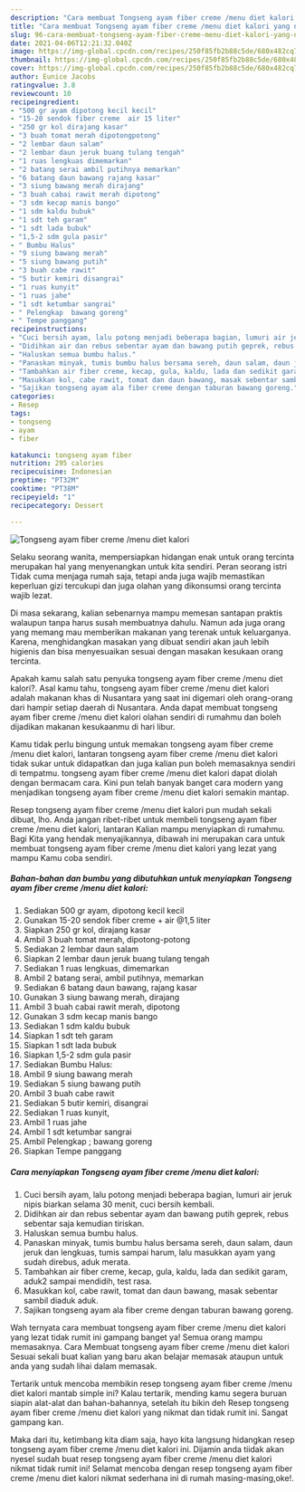 ```yaml
---
description: "Cara membuat Tongseng ayam fiber creme /menu diet kalori yang nikmat dan Mudah Dibuat"
title: "Cara membuat Tongseng ayam fiber creme /menu diet kalori yang nikmat dan Mudah Dibuat"
slug: 96-cara-membuat-tongseng-ayam-fiber-creme-menu-diet-kalori-yang-nikmat-dan-mudah-dibuat
date: 2021-04-06T12:21:32.040Z
image: https://img-global.cpcdn.com/recipes/250f85fb2b88c5de/680x482cq70/tongseng-ayam-fiber-creme-menu-diet-kalori-foto-resep-utama.jpg
thumbnail: https://img-global.cpcdn.com/recipes/250f85fb2b88c5de/680x482cq70/tongseng-ayam-fiber-creme-menu-diet-kalori-foto-resep-utama.jpg
cover: https://img-global.cpcdn.com/recipes/250f85fb2b88c5de/680x482cq70/tongseng-ayam-fiber-creme-menu-diet-kalori-foto-resep-utama.jpg
author: Eunice Jacobs
ratingvalue: 3.8
reviewcount: 10
recipeingredient:
- "500 gr ayam dipotong kecil kecil"
- "15-20 sendok fiber creme  air 15 liter"
- "250 gr kol dirajang kasar"
- "3 buah tomat merah dipotongpotong"
- "2 lembar daun salam"
- "2 lembar daun jeruk buang tulang tengah"
- "1 ruas lengkuas dimemarkan"
- "2 batang serai ambil putihnya memarkan"
- "6 batang daun bawang rajang kasar"
- "3 siung bawang merah dirajang"
- "3 buah cabai rawit merah dipotong"
- "3 sdm kecap manis bango"
- "1 sdm kaldu bubuk"
- "1 sdt teh garam"
- "1 sdt lada bubuk"
- "1,5-2 sdm gula pasir"
- " Bumbu Halus"
- "9 siung bawang merah"
- "5 siung bawang putih"
- "3 buah cabe rawit"
- "5 butir kemiri disangrai"
- "1 ruas kunyit"
- "1 ruas jahe"
- "1 sdt ketumbar sangrai"
- " Pelengkap  bawang goreng"
- " Tempe panggang"
recipeinstructions:
- "Cuci bersih ayam, lalu potong menjadi beberapa bagian, lumuri air jeruk nipis biarkan selama 30 menit, cuci bersih kembali."
- "Didihkan air dan rebus sebentar ayam dan bawang putih geprek, rebus sebentar saja kemudian tiriskan."
- "Haluskan semua bumbu halus."
- "Panaskan minyak, tumis bumbu halus bersama sereh, daun salam, daun jeruk dan lengkuas, tumis sampai harum, lalu masukkan ayam yang sudah direbus, aduk merata."
- "Tambahkan air fiber creme, kecap, gula, kaldu, lada dan sedikit garam, aduk2 sampai mendidih, test rasa."
- "Masukkan kol, cabe rawit, tomat dan daun bawang, masak sebentar sambil diaduk aduk."
- "Sajikan tongseng ayam ala fiber creme dengan taburan bawang goreng."
categories:
- Resep
tags:
- tongseng
- ayam
- fiber

katakunci: tongseng ayam fiber 
nutrition: 295 calories
recipecuisine: Indonesian
preptime: "PT32M"
cooktime: "PT38M"
recipeyield: "1"
recipecategory: Dessert

---
```



![Tongseng ayam fiber creme /menu diet kalori](https://img-global.cpcdn.com/recipes/250f85fb2b88c5de/680x482cq70/tongseng-ayam-fiber-creme-menu-diet-kalori-foto-resep-utama.jpg)

Selaku seorang wanita, mempersiapkan hidangan enak untuk orang tercinta merupakan hal yang menyenangkan untuk kita sendiri. Peran seorang istri Tidak cuma menjaga rumah saja, tetapi anda juga wajib memastikan keperluan gizi tercukupi dan juga olahan yang dikonsumsi orang tercinta wajib lezat.

Di masa  sekarang, kalian sebenarnya mampu memesan santapan praktis walaupun tanpa harus susah membuatnya dahulu. Namun ada juga orang yang memang mau memberikan makanan yang terenak untuk keluarganya. Karena, menghidangkan masakan yang dibuat sendiri akan jauh lebih higienis dan bisa menyesuaikan sesuai dengan masakan kesukaan orang tercinta. 



Apakah kamu salah satu penyuka tongseng ayam fiber creme /menu diet kalori?. Asal kamu tahu, tongseng ayam fiber creme /menu diet kalori adalah makanan khas di Nusantara yang saat ini digemari oleh orang-orang dari hampir setiap daerah di Nusantara. Anda dapat membuat tongseng ayam fiber creme /menu diet kalori olahan sendiri di rumahmu dan boleh dijadikan makanan kesukaanmu di hari libur.

Kamu tidak perlu bingung untuk memakan tongseng ayam fiber creme /menu diet kalori, lantaran tongseng ayam fiber creme /menu diet kalori tidak sukar untuk didapatkan dan juga kalian pun boleh memasaknya sendiri di tempatmu. tongseng ayam fiber creme /menu diet kalori dapat diolah dengan bermacam cara. Kini pun telah banyak banget cara modern yang menjadikan tongseng ayam fiber creme /menu diet kalori semakin mantap.

Resep tongseng ayam fiber creme /menu diet kalori pun mudah sekali dibuat, lho. Anda jangan ribet-ribet untuk membeli tongseng ayam fiber creme /menu diet kalori, lantaran Kalian mampu menyiapkan di rumahmu. Bagi Kita yang hendak menyajikannya, dibawah ini merupakan cara untuk membuat tongseng ayam fiber creme /menu diet kalori yang lezat yang mampu Kamu coba sendiri.

<!--inarticleads1-->

##### Bahan-bahan dan bumbu yang dibutuhkan untuk menyiapkan Tongseng ayam fiber creme /menu diet kalori:

1. Sediakan 500 gr ayam, dipotong kecil kecil
1. Gunakan 15-20 sendok fiber creme + air @1,5 liter
1. Siapkan 250 gr kol, dirajang kasar
1. Ambil 3 buah tomat merah, dipotong-potong
1. Sediakan 2 lembar daun salam
1. Siapkan 2 lembar daun jeruk buang tulang tengah
1. Sediakan 1 ruas lengkuas, dimemarkan
1. Ambil 2 batang serai, ambil putihnya, memarkan
1. Sediakan 6 batang daun bawang, rajang kasar
1. Gunakan 3 siung bawang merah, dirajang
1. Ambil 3 buah cabai rawit merah, dipotong
1. Gunakan 3 sdm kecap manis bango
1. Sediakan 1 sdm kaldu bubuk
1. Siapkan 1 sdt teh garam
1. Siapkan 1 sdt lada bubuk
1. Siapkan 1,5-2 sdm gula pasir
1. Sediakan  Bumbu Halus:
1. Ambil 9 siung bawang merah
1. Sediakan 5 siung bawang putih
1. Ambil 3 buah cabe rawit
1. Sediakan 5 butir kemiri, disangrai
1. Sediakan 1 ruas kunyit,
1. Ambil 1 ruas jahe
1. Ambil 1 sdt ketumbar sangrai
1. Ambil  Pelengkap ; bawang goreng
1. Siapkan  Tempe panggang




<!--inarticleads2-->

##### Cara menyiapkan Tongseng ayam fiber creme /menu diet kalori:

1. Cuci bersih ayam, lalu potong menjadi beberapa bagian, lumuri air jeruk nipis biarkan selama 30 menit, cuci bersih kembali.
1. Didihkan air dan rebus sebentar ayam dan bawang putih geprek, rebus sebentar saja kemudian tiriskan.
1. Haluskan semua bumbu halus.
1. Panaskan minyak, tumis bumbu halus bersama sereh, daun salam, daun jeruk dan lengkuas, tumis sampai harum, lalu masukkan ayam yang sudah direbus, aduk merata.
1. Tambahkan air fiber creme, kecap, gula, kaldu, lada dan sedikit garam, aduk2 sampai mendidih, test rasa.
1. Masukkan kol, cabe rawit, tomat dan daun bawang, masak sebentar sambil diaduk aduk.
1. Sajikan tongseng ayam ala fiber creme dengan taburan bawang goreng.




Wah ternyata cara membuat tongseng ayam fiber creme /menu diet kalori yang lezat tidak rumit ini gampang banget ya! Semua orang mampu memasaknya. Cara Membuat tongseng ayam fiber creme /menu diet kalori Sesuai sekali buat kalian yang baru akan belajar memasak ataupun untuk anda yang sudah lihai dalam memasak.

Tertarik untuk mencoba membikin resep tongseng ayam fiber creme /menu diet kalori mantab simple ini? Kalau tertarik, mending kamu segera buruan siapin alat-alat dan bahan-bahannya, setelah itu bikin deh Resep tongseng ayam fiber creme /menu diet kalori yang nikmat dan tidak rumit ini. Sangat gampang kan. 

Maka dari itu, ketimbang kita diam saja, hayo kita langsung hidangkan resep tongseng ayam fiber creme /menu diet kalori ini. Dijamin anda tiidak akan nyesel sudah buat resep tongseng ayam fiber creme /menu diet kalori nikmat tidak rumit ini! Selamat mencoba dengan resep tongseng ayam fiber creme /menu diet kalori nikmat sederhana ini di rumah masing-masing,oke!.

